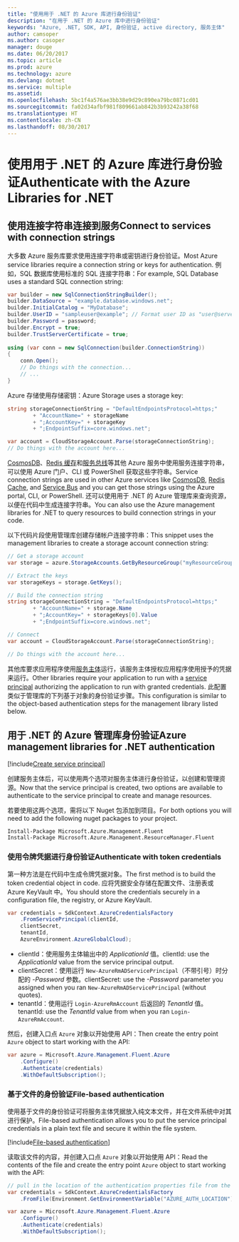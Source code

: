 ```yaml
---
title: "使用用于 .NET 的 Azure 库进行身份验证"
description: "在用于 .NET 的 Azure 库中进行身份验证"
keywords: "Azure, .NET, SDK, API, 身份验证, active directory, 服务主体"
author: camsoper
ms.author: casoper
manager: douge
ms.date: 06/20/2017
ms.topic: article
ms.prod: azure
ms.technology: azure
ms.devlang: dotnet
ms.service: multiple
ms.assetid: 
ms.openlocfilehash: 5bc1f4a576ae3bb38e9d29c890ea79bc0871cd01
ms.sourcegitcommit: fa02d34afbf981f809661ab842b3b93242a38f68
ms.translationtype: HT
ms.contentlocale: zh-CN
ms.lasthandoff: 08/30/2017
---
```

# <a name="authenticate-with-the-azure-libraries-for-net"></a><span data-ttu-id="64781-104">使用用于 .NET 的 Azure 库进行身份验证</span><span class="sxs-lookup"><span data-stu-id="64781-104">Authenticate with the Azure Libraries for .NET</span></span>

## <a name="connect-to-services-with-connection-strings"></a><span data-ttu-id="64781-105">使用连接字符串连接到服务</span><span class="sxs-lookup"><span data-stu-id="64781-105">Connect to services with connection strings</span></span>

<span data-ttu-id="64781-106">大多数 Azure 服务库要求使用连接字符串或密钥进行身份验证。</span><span class="sxs-lookup"><span data-stu-id="64781-106">Most Azure service libraries require a connection string or keys for authentication.</span></span> <span data-ttu-id="64781-107">例如，SQL 数据库使用标准的 SQL 连接字符串：</span><span class="sxs-lookup"><span data-stu-id="64781-107">For example, SQL Database uses a standard SQL connection string:</span></span>

```csharp
var builder = new SqlConnectionStringBuilder();
builder.DataSource = "example.database.windows.net";
builder.InitialCatalog = "MyDatabase";
builder.UserID = "sampleuser@example"; // Format user ID as "user@server"
builder.Password = password;
builder.Encrypt = true;
builder.TrustServerCertificate = true;
                
using (var conn = new SqlConnection(builder.ConnectionString))
{
    conn.Open();
    // Do things with the connection...
    // ...
}
```

<span data-ttu-id="64781-108">Azure 存储使用存储密钥：</span><span class="sxs-lookup"><span data-stu-id="64781-108">Azure Storage uses a storage key:</span></span>

```csharp
string storageConnectionString = "DefaultEndpointsProtocol=https;"
        + "AccountName=" + storageName
        + ";AccountKey=" + storageKey
        + ";EndpointSuffix=core.windows.net";

var account = CloudStorageAccount.Parse(storageConnectionString);
// Do things with the account here...
```

<span data-ttu-id="64781-109">[CosmosDB](https://docs.microsoft.com/en-us/azure/documentdb/documentdb-dotnet-application#a-nametoc395637769astep-5-wiring-up-azure-cosmos-db)、[Redis 缓存](https://docs.microsoft.com/en-us/azure/redis-cache/cache-dotnet-how-to-use-azure-redis-cache)和[服务总线](https://docs.microsoft.com/en-us/azure/service-bus-messaging/service-bus-dotnet-get-started-with-queues)等其他 Azure 服务中使用服务连接字符串，可以使用 Azure 门户、CLI 或 PowerShell 获取这些字符串。</span><span class="sxs-lookup"><span data-stu-id="64781-109">Service connection strings are used in other Azure services like [CosmosDB](https://docs.microsoft.com/en-us/azure/documentdb/documentdb-dotnet-application#a-nametoc395637769astep-5-wiring-up-azure-cosmos-db), [Redis Cache](https://docs.microsoft.com/en-us/azure/redis-cache/cache-dotnet-how-to-use-azure-redis-cache), and [Service Bus](https://docs.microsoft.com/en-us/azure/service-bus-messaging/service-bus-dotnet-get-started-with-queues) and you can get those strings using the Azure portal, CLI, or PowerShell.</span></span>  <span data-ttu-id="64781-110">还可以使用用于 .NET 的 Azure 管理库来查询资源，以便在代码中生成连接字符串。</span><span class="sxs-lookup"><span data-stu-id="64781-110">You can also use the Azure management libraries for .NET to query resources to build connection strings in your code.</span></span> 

<span data-ttu-id="64781-111">以下代码片段使用管理库创建存储帐户连接字符串：</span><span class="sxs-lookup"><span data-stu-id="64781-111">This snippet uses the management libraries to create a storage account connection string:</span></span>

```csharp
// Get a storage account
var storage = azure.StorageAccounts.GetByResourceGroup("myResourceGroup", "myStorageAccount");

// Extract the keys
var storageKeys = storage.GetKeys();

// Build the connection string
string storageConnectionString = "DefaultEndpointsProtocol=https;"
        + "AccountName=" + storage.Name
        + ";AccountKey=" + storageKeys[0].Value
        + ";EndpointSuffix=core.windows.net";

// Connect
var account = CloudStorageAccount.Parse(storageConnectionString);

// Do things with the account here...
```

<span data-ttu-id="64781-112">其他库要求应用程序使用[服务主体](https://docs.microsoft.com/azure/active-directory/develop/active-directory-application-objects)运行，该服务主体授权应用程序使用授予的凭据来运行。</span><span class="sxs-lookup"><span data-stu-id="64781-112">Other libraries require your application to run with a [service principal](https://docs.microsoft.com/azure/active-directory/develop/active-directory-application-objects) authorizing the application to run with granted credentials.</span></span> <span data-ttu-id="64781-113">此配置类似于管理库的下列基于对象的身份验证步骤。</span><span class="sxs-lookup"><span data-stu-id="64781-113">This configuration is similar to the object-based authentication steps for the management library listed below.</span></span>

## <span data-ttu-id="64781-114"><a name="mgmt-auth"></a>用于 .NET 的 Azure 管理库身份验证</span><span class="sxs-lookup"><span data-stu-id="64781-114"><a name="mgmt-auth"></a>Azure management libraries for .NET authentication</span></span>

[!include[Create service principal](includes/create-sp.md)]

<span data-ttu-id="64781-115">创建服务主体后，可以使用两个选项对服务主体进行身份验证，以创建和管理资源。</span><span class="sxs-lookup"><span data-stu-id="64781-115">Now that the service principal is created, two options are available to authenticate to the service principal to create and manage resources.</span></span>

<span data-ttu-id="64781-116">若要使用这两个选项，需将以下 Nuget 包添加到项目。</span><span class="sxs-lookup"><span data-stu-id="64781-116">For both options you will need to add the following nuget packages to your project.</span></span>

```
Install-Package Microsoft.Azure.Management.Fluent
Install-Package Microsoft.Azure.Management.ResourceManager.Fluent
```

### <a name="authenticate-with-token-credentials"></a><span data-ttu-id="64781-117">使用令牌凭据进行身份验证</span><span class="sxs-lookup"><span data-stu-id="64781-117">Authenticate with token credentials</span></span>

<span data-ttu-id="64781-118">第一种方法是在代码中生成令牌凭据对象。</span><span class="sxs-lookup"><span data-stu-id="64781-118">The first method is to build the token credential object in code.</span></span>  <span data-ttu-id="64781-119">应将凭据安全存储在配置文件、注册表或 Azure KeyVault 中。</span><span class="sxs-lookup"><span data-stu-id="64781-119">You should store the credentials securely in a configuration file, the registry, or Azure KeyVault.</span></span>

```csharp
var credentials = SdkContext.AzureCredentialsFactory
    .FromServicePrincipal(clientId,
    clientSecret,
    tenantId, 
    AzureEnvironment.AzureGlobalCloud);
```

- <span data-ttu-id="64781-120">clientId：使用服务主体输出中的 *ApplicationId* 值。</span><span class="sxs-lookup"><span data-stu-id="64781-120">clientId: use the *ApplicationId* value from the service principal output.</span></span>
- <span data-ttu-id="64781-121">clientSecret：使用运行 `New-AzureRmADServicePrincipal`（不带引号）时分配的 *-Password* 参数。</span><span class="sxs-lookup"><span data-stu-id="64781-121">clientSecret: use the *-Password* parameter you assigned when you ran `New-AzureRmADServicePrincipal` (without quotes).</span></span>
- <span data-ttu-id="64781-122">tenantId：使用运行 `Login-AzureRmAccount` 后返回的 *TenantId* 值。</span><span class="sxs-lookup"><span data-stu-id="64781-122">tenantId: use the *TenantId* value from when you ran `Login-AzureRmAccount`.</span></span>

<span data-ttu-id="64781-123">然后，创建入口点 `Azure` 对象以开始使用 API：</span><span class="sxs-lookup"><span data-stu-id="64781-123">Then create the entry point `Azure` object to start working with the API:</span></span>

```csharp
var azure = Microsoft.Azure.Management.Fluent.Azure
    .Configure()
    .Authenticate(credentials)
    .WithDefaultSubscription();
```

### <span data-ttu-id="64781-124"><a name="mgmt-file"></a>基于文件的身份验证</span><span class="sxs-lookup"><span data-stu-id="64781-124"><a name="mgmt-file"></a>File-based authentication</span></span>

<span data-ttu-id="64781-125">使用基于文件的身份验证可将服务主体凭据放入纯文本文件，并在文件系统中对其进行保护。</span><span class="sxs-lookup"><span data-stu-id="64781-125">File-based authentication allows you to put the service principal credentials in a plain text file and secure it within the file system.</span></span>

[!include[File-based authentication](includes/file-based-auth.md)]

<span data-ttu-id="64781-126">读取该文件的内容，并创建入口点 `Azure` 对象以开始使用 API：</span><span class="sxs-lookup"><span data-stu-id="64781-126">Read the contents of the file and create the entry point `Azure` object to start working with the API:</span></span>

```csharp
// pull in the location of the authentication properties file from the environment 
var credentials = SdkContext.AzureCredentialsFactory
    .FromFile(Environment.GetEnvironmentVariable("AZURE_AUTH_LOCATION"));

var azure = Microsoft.Azure.Management.Fluent.Azure
    .Configure()
    .Authenticate(credentials)
    .WithDefaultSubscription();
```
